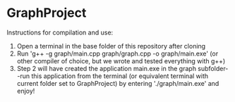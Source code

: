 # GraphProject

Instructions for compilation and use:
1. Open a terminal in the base folder of this repository after cloning
2. Run 'g++ -g graph/main.cpp graph/graph.cpp -o graph/main.exe' (or other compiler of choice, but we wrote and tested everything with g++)
3. Step 2 will have created the application main.exe in the graph subfolder--run this application from the terminal (or equivalent terminal with current folder set to GraphProject) by entering './graph/main.exe' and enjoy!
